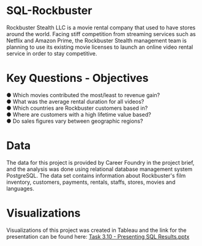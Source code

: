 # SQL-Rockbuster
Rockbuster   Stealth   LLC   is   a   movie   rental   company   that   used   to   have   stores   around   the   world.  Facing  stiff   competition   from   streaming   services   such   as   Netflix   and   Amazon   Prime,   the   Rockbuster   Stealth   management   team   is   planning   to   use   its   existing   movie   licenses   to   launch   an   online   video   rental   service   in   order   to   stay   competitive.   
# Key Questions - Objectives
● Which   movies   contributed   the   most/least   to   revenue   gain?        
● What   was   the   average   rental   duration   for   all   videos?   
● Which   countries   are   Rockbuster   customers   based   in?   
● Where   are   customers   with   a   high   lifetime   value   based?   
● Do   sales   figures   vary   between   geographic   regions?  
# Data
The data for this project is provided by Career Foundry in the project brief, and the analysis was done using relational database management system PostgreSQL. The data set contains information about Rockbuster's film inventory, customers, payments, rentals, staffs, stores, movies and languages.
# Visualizations
Visualizations of this project was created in Tableau and the link for the presentation can be found here: [Task 3.10 - Presenting SQL Results.pptx](https://github.com/saranyaprabhakar22/SQL-Rockbuster/files/13902677/Task.3.10.-.Presenting.SQL.Results.pptx)
 

